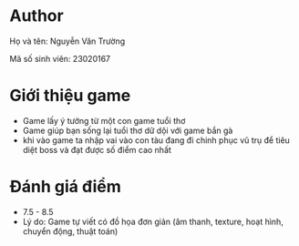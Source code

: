 # Author
Họ và tên: Nguyễn Văn Trường

Mã số sinh viên: 23020167
# Giới thiệu game
- Game lấy ý tưởng từ một con game tuổi thơ
- Game giúp bạn sống lại tuổi thơ dữ dội với game bắn gà
- khi vào game ta nhập vai vào con tàu đang đi chinh phục vũ trụ để tiêu diệt boss và đạt được số điểm cao nhất
# Đánh giá điểm
- 7.5 - 8.5
- Lý do: Game tự viết có đồ họa đơn giản (âm thanh, texture, hoạt hình, chuyển động, thuật toán)
